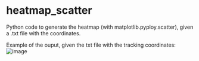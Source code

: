 # heatmap_scatter
Python code to generate the heatmap (with matplotlib.pyploy.scatter), given a .txt file with the coordinates.

Example of the ouput, given the txt file with the tracking coordinates:
![image](https://user-images.githubusercontent.com/60739550/120920771-c40ae180-c6c0-11eb-9ea6-925443c42971.png)
